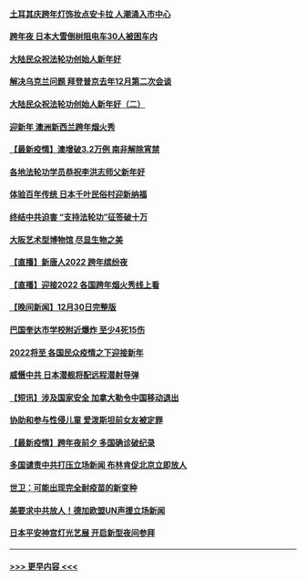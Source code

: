 #### [土耳其庆跨年灯饰妆点安卡拉 人潮涌入市中心](../pages/prog202/a103309054.md?t=01011350) 
#### [跨年夜 日本大雪倒树阻电车30人被困车内](../pages/prog202/a103309019.md?t=01011350) 
#### [大陆民众祝法轮功创始人新年好](../pages/prog202/a103308650.md?t=01011350) 
#### [解决乌克兰问题 拜登普京去年12月第二次会谈](../pages/prog202/a103308858.md?t=01011350) 
#### [大陆民众祝法轮功创始人新年好（二）](../pages/prog202/a103308646.md?t=01011350) 
#### [迎新年 澳洲新西兰跨年烟火秀](../pages/prog202/a103308706.md?t=01011350) 
#### [【最新疫情】澳增破3.2万例 南非解除宵禁](../pages/prog202/a103308683.md?t=01011350) 
#### [各地法轮功学员恭祝李洪志师父新年好](../pages/prog202/a103308618.md?t=01011350) 
#### [体验百年传统 日本千叶民俗村迎新纳福](../pages/prog202/a103308484.md?t=01011350) 
#### [终结中共迫害 “支持法轮功”征签破十万](../pages/prog202/a103308597.md?t=01011350) 
#### [大阪艺术型博物馆 尽显生物之美](../pages/prog202/a103308384.md?t=01011350) 
#### [【直播】新唐人2022 跨年缤纷夜](../pages/prog202/a103303736.md?t=01011350) 
#### [【直播】迎接2022 各国跨年烟火秀线上看](../pages/prog202/a103308120.md?t=01011350) 
#### [【晚间新闻】12月30日完整版](../pages/prog202/a103307967.md?t=01011350) 
#### [巴国奎达市学校附近爆炸 至少4死15伤](../pages/prog202/a103307970.md?t=01011350) 
#### [2022将至 各国民众疫情之下迎接新年](../pages/prog202/a103307787.md?t=01011350) 
#### [威慑中共 日本潜舰将配远程潜射导弹](../pages/prog202/a103307756.md?t=01011350) 
#### [【短讯】涉及国家安全 加拿大勒令中国移动退出](../pages/prog202/a103307497.md?t=01011350) 
#### [协助和参与性侵儿童 爱泼斯坦前女友被定罪](../pages/prog202/a103307555.md?t=01011350) 
#### [【最新疫情】跨年夜前夕 多国确诊破纪录](../pages/prog202/a103307514.md?t=01011350) 
#### [多国谴责中共打压立场新闻 布林肯促北京立即放人](../pages/prog202/a103307473.md?t=01011350) 
#### [世卫：可能出现完全耐疫苗的新变种](../pages/prog202/a103306914.md?t=01011350) 
#### [美要求中共放人！德加欧盟UN声援立场新闻](../pages/prog202/a103306865.md?t=01011350) 
#### [日本平安神宫灯光艺展 开启新型夜间参拜](../pages/prog202/a103306858.md?t=01011350) 

----
#### [ >>> 更早内容 <<< ](../indexes/prog202-earlier.md)
